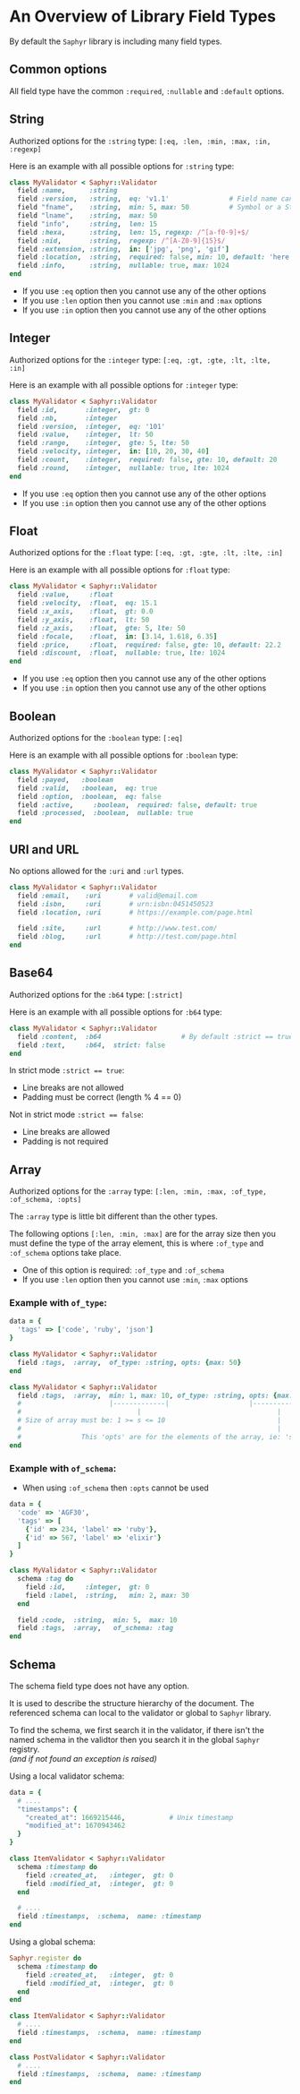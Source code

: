 # An Overview of Library Field Types

By default the `Saphyr` library is including many field types.

## Common options

All field type have the common `:required`, `:nullable` and `:default` options.

## String

Authorized options for the `:string` type: `[:eq, :len, :min, :max, :in, :regexp]`

Here is an example with all possible options for `:string` type:

```ruby
class MyValidator < Saphyr::Validator
  field :name,      :string
  field :version,   :string,  eq: 'v1.1'               # Field name can be a
  field "fname",    :string,  min: 5, max: 50          # Symbol or a String
  field "lname",    :string,  max: 50
  field "info",     :string,  len: 15
  field :hexa,      :string,  len: 15, regexp: /^[a-f0-9]+$/
  field :nid,       :string,  regexp: /^[A-Z0-9]{15}$/
  field :extension, :string,  in: ['jpg', 'png', 'gif']
  field :location,  :string,  required: false, min: 10, default: 'here'
  field :info,      :string,  nullable: true, max: 1024
end
```

- If you use `:eq` option then you cannot use any of the other options
- If you use `:len` option then you cannot use `:min` and `:max` options
- If you use `:in` option then you cannot use any of the other options

## Integer

Authorized options for the `:integer` type: `[:eq, :gt, :gte, :lt, :lte, :in]`

Here is an example with all possible options for `:integer` type:

```ruby
class MyValidator < Saphyr::Validator
  field :id,       :integer,  gt: 0
  field :nb,       :integer
  field :version,  :integer,  eq: '101'
  field :value,    :integer,  lt: 50
  field :range,    :integer,  gte: 5, lte: 50
  field :velocity, :integer,  in: [10, 20, 30, 40]
  field :count,    :integer,  required: false, gte: 10, default: 20
  field :round,    :integer,  nullable: true, lte: 1024
end
```

- If you use `:eq` option then you cannot use any of the other options
- If you use `:in` option then you cannot use any of the other options

## Float

Authorized options for the `:float` type: `[:eq, :gt, :gte, :lt, :lte, :in]`

Here is an example with all possible options for `:float` type:

```ruby
class MyValidator < Saphyr::Validator
  field :value,     :float
  field :velocity,  :float,  eq: 15.1
  field :x_axis,    :float,  gt: 0.0
  field :y_axis,    :float,  lt: 50
  field :z_axis,    :float,  gte: 5, lte: 50
  field :focale,    :float,  in: [3.14, 1.618, 6.35]
  field :price,     :float,  required: false, gte: 10, default: 22.2
  field :discount,  :float,  nullable: true, lte: 1024
end
```

- If you use `:eq` option then you cannot use any of the other options
- If you use `:in` option then you cannot use any of the other options

## Boolean

Authorized options for the `:boolean` type: `[:eq]`

Here is an example with all possible options for `:boolean` type:

```ruby
class MyValidator < Saphyr::Validator
  field :payed,   :boolean
  field :valid,   :boolean,  eq: true
  field :option,  :boolean,  eq: false
  field :active,     :boolean,  required: false, default: true
  field :processed,  :boolean,  nullable: true
end
```

## URI and URL

No options allowed for the `:uri` and `:url` types.

```ruby
class MyValidator < Saphyr::Validator
  field :email,    :uri       # valid@email.com
  field :isbn,     :uri       # urn:isbn:0451450523
  field :location, :uri       # https://example.com/page.html

  field :site,     :url       # http://www.test.com/
  field :blog,     :url       # http://test.com/page.html
end
```

## Base64

Authorized options for the `:b64` type: `[:strict]`

Here is an example with all possible options for `:b64` type:

```ruby
class MyValidator < Saphyr::Validator
  field :content,  :b64                    # By default :strict == true
  field :text,     :b64,  strict: false
end
```

In strict mode `:strict == true`:

- Line breaks are not allowed
- Padding must be correct (length % 4 == 0)

Not in strict mode `:strict == false`:

- Line breaks are allowed
- Padding is not required

## Array

Authorized options for the `:array` type: `[:len, :min, :max, :of_type, :of_schema, :opts]`

The `:array` type is little bit different than the other types.

The following options `[:len, :min, :max]` are for the array size then you must define
the type of the array element, this is where `:of_type` and `:of_schema` options
take place.

- One of this option is required: `:of_type` and `:of_schema`
- If you use `:len` option then you cannot use `:min`, `:max` options

### Example with `of_type`:

```ruby
data = {
  'tags' => ['code', 'ruby', 'json']
}

class MyValidator < Saphyr::Validator
  field :tags,  :array,  of_type: :string, opts: {max: 50}
end

class MyValidator < Saphyr::Validator
  field :tags,  :array,  min: 1, max: 10, of_type: :string, opts: {max: 50}
  #                      |-------------|                    |-------------|
  #                             |                                  |
  # Size of array must be: 1 >= s <= 10                            |
  #                                                                |
  #               This 'opts' are for the elements of the array, ie: 'string' type
end
```

### Example with `of_schema`:

- When using `:of_schema` then `:opts` cannot be used

```ruby
data = {
  'code' => 'AGF30',
  'tags' => [
    {'id' => 234, 'label' => 'ruby'},
    {'id' => 567, 'label' => 'elixir'}
  ]
}

class MyValidator < Saphyr::Validator
  schema :tag do
    field :id,     :integer,  gt: 0
    field :label,  :string,   min: 2, max: 30
  end

  field :code,  :string,  min: 5,  max: 10
  field :tags,  :array,   of_schema: :tag
end
```

## Schema

The schema field type does not have any option.

It is used to describe the structure hierarchy of the document. The referenced schema
can local to the validator or global to `Saphyr` library.

To find the schema, we first search it in the validator, if there isn't the named schema in
the validtor then you search it in the global `Saphyr` registry.  
_(and if not found an exception is raised)_

Using a local validator schema:

```ruby
data = {
  # ....
  "timestamps": {
    "created_at": 1669215446,           # Unix timestamp
    "modified_at": 1670943462
  }
}

class ItemValidator < Saphyr::Validator
  schema :timestamp do
    field :created_at,   :integer,  gt: 0
    field :modified_at,  :integer,  gt: 0
  end

  # ....
  field :timestamps,  :schema,  name: :timestamp
end
```

Using a global schema:

```ruby
Saphyr.register do
  schema :timestamp do
    field :created_at,   :integer,  gt: 0
    field :modified_at,  :integer,  gt: 0
  end
end

class ItemValidator < Saphyr::Validator
  # ....
  field :timestamps,  :schema,  name: :timestamp
end

class PostValidator < Saphyr::Validator
  # ....
  field :timestamps,  :schema,  name: :timestamp
end
```
